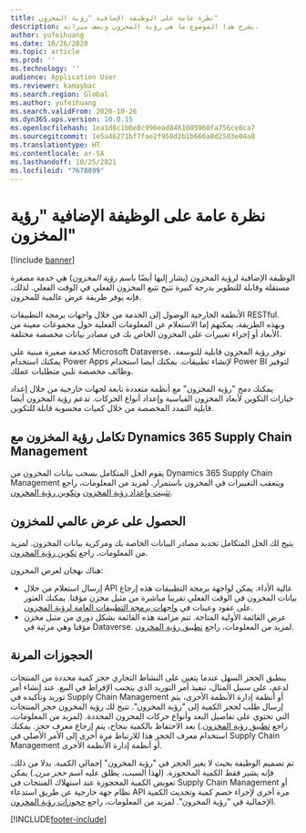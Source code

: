 ```yaml
---
title: نظرة عامة على الوظيفة الإضافية "رؤية المخزون"
description: يشرح هذا الموضوع ما هي رؤية المخزون ويصف ميزاته.
author: yufeihuang
ms.date: 10/26/2020
ms.topic: article
ms.prod: ''
ms.technology: ''
audience: Application User
ms.reviewer: kamaybac
ms.search.region: Global
ms.author: yufeihuang
ms.search.validFrom: 2020-10-26
ms.dyn365.ops.version: 10.0.15
ms.openlocfilehash: 1ea1d8c1b0e8c996ead8461005960fa756ce6ca7
ms.sourcegitcommit: 1e5a46271bf7fae2f958d2b1b666a8d2583e04a8
ms.translationtype: HT
ms.contentlocale: ar-SA
ms.lasthandoff: 10/25/2021
ms.locfileid: "7678899"
---
```

# <a name="inventory-visibility-add-in-overview"></a>نظرة عامة على الوظيفة الإضافية "رؤية المخزون"

[!include [banner](../includes/banner.md)]

الوظيفة الإضافية لرؤية المخزون (يشار إليها أيضًا باسم *رؤية المخزون*) هي خدمة مصغرة مستقلة وقابلة للتطوير بدرجة كبيرة تتيح تتبع المخزون الفعلي في الوقت الفعلي. لذلك، فإنه يوفر طريقة عرض عالمية للمخزون.

الأنظمة الخارجية الوصول إلى الخدمة من خلال واجهات برمجة التطبيقات RESTful. وبهذه الطريقة، يمكنهم إما الاستعلام عن المعلومات الفعلية حول مجموعات معينة من الأبعاد أو إجراء تغييرات على المخزون الخاص بك في مصادر بيانات مخصصة مختلفة.

كخدمة صغيرة مبنية على Microsoft Dataverse، توفر رؤية المخزون قابلية للتوسعة. يمكنك استخدام Power Apps لإنشاء تطبيقات. يمكنك أيضا استخدام Power BI لتوفير وظائف مخصصة تلبي متطلبات عملك.

يمكنك دمج "رؤية المخزون" مع أنظمة متعددة تابعة لجهات خارجية من خلال إعداد خيارات التكوين لأبعاد المخزون القياسية وإعداد أنواع الحركات. تدعم رؤية المخزون أيضا قابلية التمدد المخصصة من خلال كميات محسوبة قابلة للتكوين.

## <a name="inventory-visibility-integration-with-dynamics-365-supply-chain-management"></a>تكامل رؤية المخزون مع Dynamics 365 Supply Chain Management

يقوم الحل المتكامل بسحب بيانات المخزون من Dynamics 365 Supply Chain Management ويتعقب التغييرات في المخزون باستمرار. لمزيد من المعلومات، راجع [تثبيت وإعداد رؤية المخزون](inventory-visibility-setup.md) و[تكوين رؤية المخزون](inventory-visibility-configuration.md).

## <a name="get-a-global-view-of-inventory"></a>الحصول على عرض عالمي للمخزون

يتيح لك الحل المتكامل تحديد مصادر البيانات الخاصة بك ومركزية بيانات المخزون. لمزيد من المعلومات، راجع [تكوين رؤية المخزون](inventory-visibility-configuration.md).

هناك نهجان لعرض المخزون:

- إرسال استعلام من خلال API عالية الأداء. يمكن لواجهة برمجة التطبيقات هذه إرجاع بيانات المخزون في الوقت الفعلي تقريبا مباشرة من مثيل مخزن مؤقتا. يمكنك العثور على عقود وعينات في [واجهات برمجة التطبيقات العامة لرؤية المخزون](inventory-visibility-api.md).
- عرض القائمة الأولية المتاحة. تتم مزامنة هذه القائمة بشكل دوري من مثيل مخزن مؤقتا وهي مرئية في Dataverse. لمزيد من المعلومات، راجع [تطبيق رؤية المخزون](inventory-visibility-power-platform.md).

## <a name="soft-reservations"></a>الحجوزات المرنة

ينطبق الحجز السهل عندما يتعين على النشاط التجاري حجز كمية محددة من المنتجات لدعم، على سبيل المثال، تنفيذ أمر التوريد الذي يتجنب الإفراط في البيع. عند إنشاء أمر توريد وتأكيده في Supply Chain Management أو أنظمة إدارة الأنظمة الأخرى، يتم إرسال طلب لحجز الكمية إلى "رؤية المخزون". تتيح لك رؤية المخزون حجز المنتجات التي تحتوي على تفاصيل البعد وأنواع حركات المخزون المحددة. (لمزيد من المعلومات، راجع [تطبيق رؤية المخزون](inventory-visibility-power-platform.md).) بعد الاحتفاظ بالكمية بنجاح، يتم إرجاع معرف حجز. يمكنك استخدام معرف الحجز هذا للارتباط مرة أخرى إلى الأمر الأصلي في Supply Chain Management أو أنظمة إدارة الأنظمة الأخرى.

تم تصميم الوظيفة بحيث لا يغير الحجز في "رؤية المخزون" إجمالي الكمية. بدلا من ذلك، فإنه يشير فقط الكمية المحجوزة. (لهذا السبب، يطلق عليه اسم *حجز مرن*.) يمكن تعويض الكمية المحجوزة عند استهلاك المنتجات في Supply Chain Management أو نظام جهة خارجية عن طريق استدعاء API مرة أخرى لإجراء خصم كمية وتحديث الكمية الإجمالية في "رؤية المخزون". لمزيد من المعلومات، راجع [حجوزات رؤية المخزون](inventory-visibility-reservations.md).

[!INCLUDE[footer-include](../../includes/footer-banner.md)]
